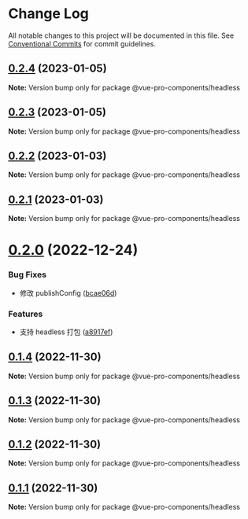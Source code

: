 # Change Log

All notable changes to this project will be documented in this file.
See [Conventional Commits](https://conventionalcommits.org) for commit guidelines.

## [0.2.4](https://github.com/cumt-robin/vue-pro-components/compare/@vue-pro-components/headless@0.2.3...@vue-pro-components/headless@0.2.4) (2023-01-05)

**Note:** Version bump only for package @vue-pro-components/headless

## [0.2.3](https://github.com/cumt-robin/vue-pro-components/compare/@vue-pro-components/headless@0.2.2...@vue-pro-components/headless@0.2.3) (2023-01-05)

**Note:** Version bump only for package @vue-pro-components/headless

## [0.2.2](https://github.com/cumt-robin/vue-pro-components/compare/@vue-pro-components/headless@0.2.1...@vue-pro-components/headless@0.2.2) (2023-01-03)

**Note:** Version bump only for package @vue-pro-components/headless

## [0.2.1](https://github.com/cumt-robin/vue-pro-components/compare/@vue-pro-components/headless@0.2.0...@vue-pro-components/headless@0.2.1) (2023-01-03)

**Note:** Version bump only for package @vue-pro-components/headless

# [0.2.0](https://github.com/cumt-robin/vue-pro-components/compare/@vue-pro-components/headless@0.1.4...@vue-pro-components/headless@0.2.0) (2022-12-24)

### Bug Fixes

-   修改 publishConfig ([bcae06d](https://github.com/cumt-robin/vue-pro-components/commit/bcae06d05fc8c8f80426f232f4d70e99baef76fc))

### Features

-   支持 headless 打包 ([a8917ef](https://github.com/cumt-robin/vue-pro-components/commit/a8917ef49b5877382ef5a369ead64b10c3b32d84))

## [0.1.4](https://github.com/cumt-robin/vue-pro-components/compare/@vue-pro-components/headless@0.1.3...@vue-pro-components/headless@0.1.4) (2022-11-30)

**Note:** Version bump only for package @vue-pro-components/headless

## [0.1.3](https://github.com/cumt-robin/vue-pro-components/compare/@vue-pro-components/headless@0.1.2...@vue-pro-components/headless@0.1.3) (2022-11-30)

**Note:** Version bump only for package @vue-pro-components/headless

## [0.1.2](https://github.com/cumt-robin/vue-pro-components/compare/@vue-pro-components/headless@0.1.1...@vue-pro-components/headless@0.1.2) (2022-11-30)

**Note:** Version bump only for package @vue-pro-components/headless

## [0.1.1](https://github.com/cumt-robin/vue-pro-components/compare/@vue-pro-components/headless@0.1.0...@vue-pro-components/headless@0.1.1) (2022-11-30)

**Note:** Version bump only for package @vue-pro-components/headless
